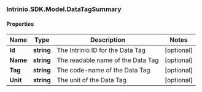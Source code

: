 ### Intrinio.SDK.Model.DataTagSummary
#### Properties

Name | Type | Description | Notes
------------ | ------------- | ------------- | -------------
**Id** | **string** | The Intrinio ID for the Data Tag | [optional] 
**Name** | **string** | The readable name of the Data Tag | [optional] 
**Tag** | **string** | The code-name of the Data Tag | [optional] 
**Unit** | **string** | The unit of the Data Tag | [optional] 

